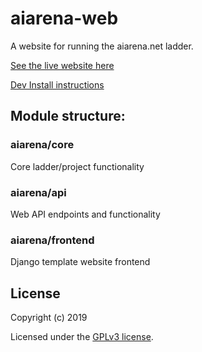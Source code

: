 # aiarena-web
A website for running the aiarena.net ladder.

[See the live website here](https://aiarena.net/)

[Dev Install instructions](./doc/INSTALL.md)

## Module structure:
### aiarena/core
Core ladder/project functionality

### aiarena/api
Web API endpoints and functionality

### aiarena/frontend
Django template website frontend


## License

Copyright (c) 2019

Licensed under the [GPLv3 license](LICENSE).
